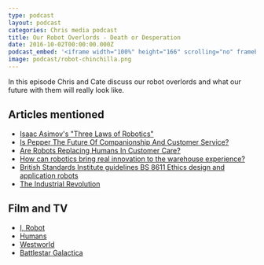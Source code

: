 ```yaml
---
type: podcast
layout: podcast
categories: Chris media podcast
title: Our Robot Overlords - Death or Desperation
date: 2016-10-02T00:00:00.000Z
podcast_embed: '<iframe width="100%" height="166" scrolling="no" frameborder="no" src="https://w.soundcloud.com/player/?url=https%3A//api.soundcloud.com/tracks/290975907%3Fsecret_token%3Ds-Or6bg&amp;color=ff5500&amp;auto_play=false&amp;hide_related=false&amp;show_comments=true&amp;show_user=true&amp;show_reposts=false"></iframe>'
image: podcast/robot-chinchilla.png
---
```


In this episode Chris and Cate discuss our robot overlords and what our future with them will really look like.

## Articles mentioned

- [Isaac Asimov's "Three Laws of Robotics"](http://www.auburn.edu/~vestmon/robotics.html)
- [Is Pepper The Future Of Companionship And Customer Service?](http://readwrite.com/2016/03/10/pepper-robot-helper/)
- [Are Robots Replacing Humans In Customer Care?](http://readwrite.com/2016/04/24/robots-replacing-humans-in-customer-care-pr1/)
- [How can robotics bring real innovation to the warehouse experience?](http://readwrite.com/2016/10/04/how-robotics-bring-great-innovtion-toinnovation-il4/)
- [British Standards Institute guidelines BS 8611 Ethics design and application robots](http://shop.bsigroup.com/ProductDetail?pid=000000000030320089)
- [The Industrial Revolution](http://www.history.com/topics/industrial-revolution)

## Film and TV

- [I, Robot](http://www.imdb.com/title/tt0343818/)
- [Humans](https://en.wikipedia.org/wiki/Humans_(TV_series))
- [Westworld](http://www.imdb.com/title/tt0475784/)
- [Battlestar Galactica](https://en.wikipedia.org/wiki/Battlestar_Galactica_(2004_TV_series))
